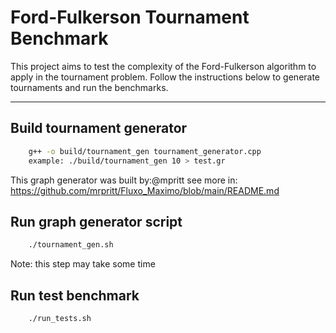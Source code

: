 # Ford-Fulkerson Tournament Benchmark

This project aims to test the complexity of the Ford-Fulkerson algorithm to apply in the tournament problem. Follow the instructions below to generate tournaments and run the benchmarks.

---

## Build tournament generator
```bash
    g++ -o build/tournament_gen tournament_generator.cpp 
    example: ./build/tournament_gen 10 > test.gr
``` 
This graph generator was built by:@mpritt
see more in: https://github.com/mrpritt/Fluxo_Maximo/blob/main/README.md

## Run graph generator script
```bash
    ./tournament_gen.sh
``` 
Note: this step may take some time 

## Run test benchmark
```bash
    ./run_tests.sh
``` 